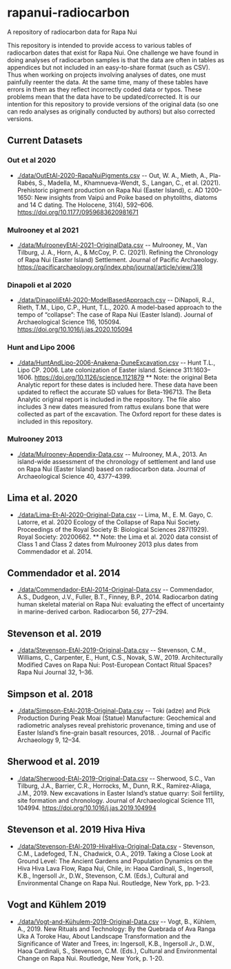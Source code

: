 # rapanui-radiocarbon
A repository of radiocarbon data for Rapa Nui

This repository is intended to provide access to various tables of radiocarbon dates that exist for Rapa Nui. One challenge we have found in doing analyses of radiocarbon samples is that the data are often in tables as appendices but not included in an easy-to-share format (such as CSV). Thus when working on projects involving analyses of dates, one must painfully reenter the data. At the same time, many of these tables have errors in them as they reflect incorrectly coded data or typos. These problems mean that the data have to be updated/corrected. It is our intention for this repository to provide versions of the original data (so one can redo analyses as originally conducted by authors) but also corrected versions. 

## Current Datasets

### Out et al 2020
* [./data/OutEtAl-2020-RapaNuiPigments.csv](./data/OutEtAl-2020-RapaNuiPigments.csv) -- Out, W. A., Mieth, A., Pla-Rabés, S., Madella, M., Khamnueva-Wendt, S., Langan, C., et al. (2021). Prehistoric pigment production on Rapa Nui (Easter Island), c. AD 1200–1650: New insights from Vaipú and Poike based on phytoliths, diatoms and 14 C dating. The Holocene, 31(4), 592–606. 
https://doi.org/10.1177/0959683620981671

### Mulrooney et al 2021
* [./data/MulrooneyEtAl-2021-OriginalData.csv](./data/MulrooneyEtAl-2021-OriginalData.csv) --  Mulrooney, M., Van Tilburg, J. A., Horn, A., & McCoy, P. C. (2021). Refining the Chronology of Rapa Nui (Easter Island) Settlement. Journal of Pacific Archaeology. https://pacificarchaeology.org/index.php/journal/article/view/318

### Dinapoli et al 2020 
* [./data/DinapoliEtAl-2020-ModelBasedApproach.csv](./data/DinapoliEtAl-2020-ModelBasedApproach.csv) -- DiNapoli, R.J., Rieth, T.M., Lipo, C.P., Hunt, T.L., 2020. A model-based approach to the tempo of “collapse”: The case of Rapa Nui (Easter Island). Journal of Archaeological Science 116, 105094. https://doi.org/10.1016/j.jas.2020.105094

### Hunt and Lipo 2006
* [./data/HuntAndLipo-2006-Anakena-DuneExcavation.csv](./data/HuntAndLipo-2006-Anakena-DuneExcavation.csv) -- Hunt T.L., Lipo CP. 2006. Late colonization of Easter island. Science 311:1603–1606. https://doi.org/10.1126/science.1121879 ** Note: the original Beta Analytic report for these dates is included here. These data have been updated to reflect the accurate SD values for Beta-196713. The Beta Analytic original report is included in the repository.  The file also includes 3 new dates measured from rattus exulans bone that were collected as part of the excavation. The Oxford report for these dates is included in this repository. 

### Mulrooney 2013
* [./data/Mulrooney-Appendix-Data.csv](./data/Mulrooney-Appendix-Data.csv) -- Mulrooney, M.A., 2013. An island-wide assessment of the chronology of settlement and land use on Rapa Nui (Easter Island) based on radiocarbon data. Journal of Archaeological Science 40, 4377–4399.

## Lima et al. 2020
* [./data/Lima-Et-Al-2020-Original-Data.csv](./data/Lima-Et-Al-2020-Original-Data.csv) -- Lima, M., E. M. Gayo, C. Latorre, et al. 2020 Ecology of the Collapse of Rapa Nui Society. Proceedings of the Royal Society B: Biological Sciences 287(1929). Royal Society: 20200662.
** Note: the Lima et al. 2020 data consist of Class 1 and Class 2 dates from Mulrooney 2013 plus dates from Commendador et al. 2014.

## Commendador et al. 2014
* [./data/Commendador-EtAl-2014-Original-Data.csv](./data/Commendador-EtAl-2014-Original-Data.csv) -- Commendador, A.S., Dudgeon, J.V., Fuller, B.T., Finney, B.P., 2014. Radiocarbon dating human skeletal material on Rapa Nui: evaluating the effect of uncertainty in marine-derived carbon. Radiocarbon 56, 277–294.

## Stevenson et al. 2019
* [./data/Stevenson-EtAl-2019-Original-Data.csv](./data/Stevenson-EtAl-2019-Original-Data.csv) -- Stevenson, C.M., Williams, C., Carpenter, E., Hunt, C.S., Novak, S.W., 2019. Architecturally Modified Caves on Rapa Nui: Post-European Contact Ritual Spaces? Rapa Nui Journal 32, 1–36.

## Simpson et al. 2018
* [./data/Simpson-EtAl-2018-Original-Data.csv](./data/Simpson-EtAl-2018-Original-Data.csv) -- Toki (adze) and Pick Production During Peak Moai (Statue) Manufacture: Geochemical and radiometric analyses reveal prehistoric provenance, timing and use of Easter Island’s fine-grain basalt resources, 2018. . Journal of Pacific Archaeology 9, 12–34.

## Sherwood et al. 2019
* [./data/Sherwood-EtAl-2019-Original-Data.csv](./data/Sherwood-EtAl-2019-Original-Data.csv) -- Sherwood, S.C., Van Tilburg, J.A., Barrier, C.R., Horrocks, M., Dunn, R.K., Ramírez-Aliaga, J.M., 2019. New excavations in Easter Island’s statue quarry: Soil fertility, site formation and chronology. Journal of Archaeological Science 111, 104994. https://doi.org/10.1016/j.jas.2019.104994

## Stevenson et al. 2019 Hiva Hiva
* [./data/Stevenson-EtAl-2019-HivaHiva-Original-Data.csv](./data/Stevenson-EtAl-2019-HivaHiva-Original-Data.csv) - Stevenson, C.M., Ladefoged, T.N., Chadwick, O.A., 2019. Taking a Close Look at Ground Level: The Ancient Gardens and Population Dynamics on the Hiva Hiva Lava Flow, Rapa Nui, Chile, in: Haoa Cardinali, S., Ingersoll, K.B., Ingersoll Jr., D.W., Stevenson, C.M. (Eds.), Cultural and Environmental Change on Rapa Nui. Routledge, New York, pp. 1–23.

## Vogt and Kühlem 2019
* [./data/Vogt-and-Kühulem-2019-Original-Data.csv](./data/Vogt-and-Kühulem-2019-Original-Data.csv) -- Vogt, B., Kühlem, A., 2019. New Rituals and Technology: By the Quebrada of Ava Ranga Uka A Toroke Hau, About Landscape Transformation and the Significance of Water and Trees, in: Ingersoll, K.B., Ingersoll Jr., D.W., Haoa Cardinali, S., Stevenson, C.M. (Eds.), Cultural and Environmental Change on Rapa Nui. Routledge, New York, p. 1-20.

